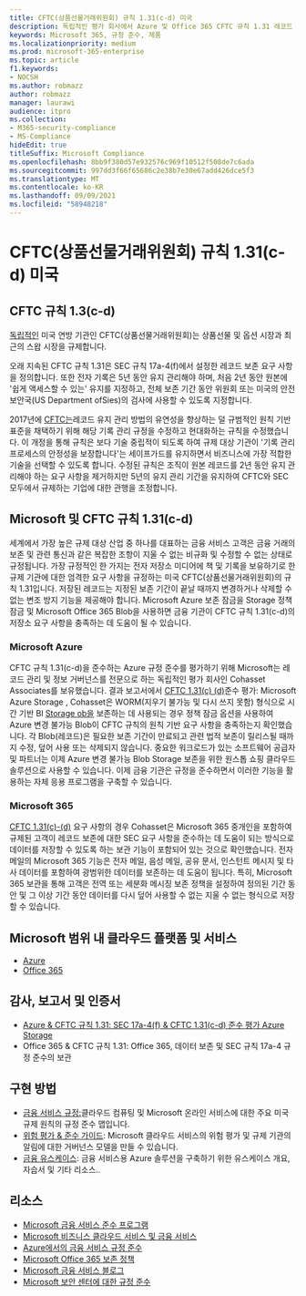 ```yaml
---
title: CFTC(상품선물거래위원회) 규칙 1.31(c-d) 미국
description: 독립적인 평가 회사에서 Azure 및 Office 365 CFTC 규칙 1.31 레코드 보존 및 변경 불가능한 저장소 요구 사항을 충족하는 데 도움이 될 수 있는 것으로 확인했습니다.
keywords: Microsoft 365, 규정 준수, 제품
ms.localizationpriority: medium
ms.prod: microsoft-365-enterprise
ms.topic: article
f1.keywords:
- NOCSH
ms.author: robmazz
author: robmazz
manager: laurawi
audience: itpro
ms.collection:
- M365-security-compliance
- MS-Compliance
hideEdit: true
titleSuffix: Microsoft Compliance
ms.openlocfilehash: 8bb9f380d57e932576c969f10512f508de7c6ada
ms.sourcegitcommit: 997dd3f66f65686c2e38b7e30e67add426dce5f3
ms.translationtype: MT
ms.contentlocale: ko-KR
ms.lasthandoff: 09/09/2021
ms.locfileid: "58948218"
---
```

# <a name="commodity-futures-trading-commission-cftc-rule-131c-d-united-states"></a>CFTC(상품선물거래위원회) 규칙 1.31(c-d) 미국

## <a name="about-cftc-rule-13c-d"></a>CFTC 규칙 1.3(c-d)

[독립적인](https://www.cftc.gov/) 미국 연방 기관인 CFTC(상품선물거래위원회)는 상품선물 및 옵션 시장과 최근의 스왑 시장을 규제합니다.  
  
오래 지속된 CFTC 규칙 1.31은 SEC 규칙 17a-4(f)에서 설정한 레코드 보존 요구 사항을 정의합니다. 또한 전자 기록은 5년 동안 유지 관리해야 하며, 처음 2년 동안 원본에 '쉽게 액세스할 수 있는' 유지를 지정하고, 전체 보존 기간 동안 위원회 또는 미국의 안전보안국(US Department ofSies)의 검사에 사용할 수 있도록 지정합니다.  
  
2017년에 [CFTC는](https://www.cftc.gov/sites/default/files/idc/groups/public/@lrfederalregister/documents/file/2017-11014a.pdf)레코드 유지 관리 방법의 유연성을 향상하는 덜 규범적인 원칙 기반 표준을 채택하기 위해 해당 기록 관리 규정을 수정하고 현대화하는 규칙을 수정했습니다. 이 개정을 통해 규칙은 보다 기술 중립적이 되도록 하여 규제 대상 기관이 '기록 관리 프로세스의 안정성을 보장합니다'는 세이프가드를 유지하면서 비즈니스에 가장 적합한 기술을 선택할 수 있도록 합니다. 수정된 규칙은 조직이 원본 레코드를 2년 동안 유지 관리해야 하는 요구 사항을 제거하지만 5년의 유지 관리 기간을 유지하여 CFTC와 SEC 모두에서 규제하는 기업에 대한 관행을 조정합니다.

## <a name="microsoft-and-cftc-rule-131c-d"></a>Microsoft 및 CFTC 규칙 1.31(c-d)

세계에서 가장 높은 규제 대상 산업 중 하나를 대표하는 금융 서비스 고객은 금융 거래의 보존 및 관련 통신과 같은 복잡한 조항이 지울 수 없는 비규화 및 수정할 수 없는 상태로 규정됩니다. 가장 규정적인 한 가지는 전자 저장소 미디어에 책 및 기록을 보유하기로 한 규제 기관에 대한 엄격한 요구 사항을 규정하는 미국 CFTC(상품선물거래위원회)의 규칙 1.31입니다. 저장된 레코드는 지정된 보존 기간이 끝날 때까지 변경하거나 삭제할 수 없는 변조 방지 기능을 제공해야 합니다. Microsoft Azure 보존 잠금을 Storage 정책 잠금 및 Microsoft Office 365 Blob을 사용하면 금융 기관이 CFTC 규칙 1.31(c-d)의 저장소 요구 사항을 충족하는 데 도움이 될 수 있습니다.

### <a name="microsoft-azure"></a>Microsoft Azure

CFTC 규칙 1.31(c-d)을 준수하는 Azure 규정 준수를 평가하기 위해 Microsoft는 레코드 관리 및 정보 거버넌스를 전문으로 하는 독립적인 평가 회사인 Cohasset Associates를 보유했습니다. 결과 보고서에서 [CFTC 1.31(c) (d)](https://azure.microsoft.com/resources/azure-immutable-storage-assessment-for-sec-17a-4f-by-cohasset/)준수 평가: Microsoft Azure Storage , Cohasset은 WORM(지우기 불가능 및 다시 쓰지 못함) 형식으로 시간 기반 Bl [Storage ob을](/azure/storage/blobs/storage-blob-immutable-storage) 보존하는 데 사용되는 경우 정책 잠금 옵션을 사용하여 Azure 변경 불가능 Blob이 CFTC 규칙의 원칙 기반 요구 사항을 충족하는지 확인했습니다. 각 Blob(레코드)은 필요한 보존 기간이 만료되고 관련 법적 보존이 릴리스될 때까지 수정, 덮어 사용 또는 삭제되지 않습니다. 중요한 워크로드가 있는 소프트웨어 공급자 및 파트너는 이제 Azure 변경 불가능 Blob Storage 보존을 위한 원스톱 쇼핑 클라우드 솔루션으로 사용할 수 있습니다. 이제 금융 기관은 규정을 준수하면서 이러한 기능을 활용하는 자체 응용 프로그램을 구축할 수 있습니다.

### <a name="microsoft-365"></a>Microsoft 365

[CFTC 1.31(c)-(d)](/microsoft-365/compliance/retention-regulatory-requirements#sec-17a-4f-finra-4511c-and-cftc-131c-d) 요구 사항의 경우 Cohasset은 Microsoft 365 중개인을 포함하여 규제된 고객이 레코드 보존에 대한 SEC 요구 사항을 준수하는 데 도움이 되는 방식으로 데이터를 저장할 수 있도록 하는 보관 기능이 포함되어 있는 것으로 확인했습니다. 전자 메일의 Microsoft 365 기능은 전자 메일, 음성 메일, 공유 문서, 인스턴트 메시지 및 타사 데이터를 포함하여 광범위한 데이터를 보존하는 데 도움이 됩니다. 특히, Microsoft 365 보관을 통해 고객은 전역 또는 세분화 메시징 보존 정책을 설정하여 정의된 기간 동안 및 그 이상 기간 동안 데이터를 다시 덮어 사용할 수 없는 지울 수 없는 형식으로 저장할 수 있습니다.

## <a name="microsoft-in-scope-cloud-platforms--services"></a>Microsoft 범위 내 클라우드 플랫폼 및 서비스

- [Azure](https://aka.ms/AzureCompliance)
- [Office 365](https://aka.ms/o365-compliance-framework)

## <a name="audits-reports-and-certificates"></a>감사, 보고서 및 인증서

- [Azure & CFTC 규칙 1.31: SEC 17a-4(f) & CFTC 1.31(c-d) 준수 평가 Azure Storage](https://azure.microsoft.com/resources/azure-immutable-storage-assessment-for-sec-17a-4f-by-cohasset/)
- Office 365 & CFTC 규칙 1.31: Office 365, 데이터 보존 및 SEC 규칙 17a-4 규정 준수의 보관

## <a name="how-to-implement"></a>구현 방법

- [금융 서비스 규정:](https://servicetrust.microsoft.com/ViewPage/TrustDocuments?command=Download&downloadType=Document&downloadId=5b483567-00b0-4d86-96ae-ee887dadb61c&docTab=6d000410-c9e9-11e7-9a91-892aae8839ad_Compliance_Guides)클라우드 컴퓨팅 및 Microsoft 온라인 서비스에 대한 주요 미국 규제 원칙의 규정 준수 맵입니다.
- [위험 평가 & 준수 가이드](https://aka.ms/RiskGovernanceGuide): Microsoft 클라우드 서비스의 위험 평가 및 규제 기관의 알림에 대한 거버넌스 모델을 만들 수 있습니다.
- [금융 유스케이스](/azure/industry/financial/): 금융 서비스용 Azure 솔루션을 구축하기 위한 유스케이스 개요, 자습서 및 기타 리소스..

## <a name="resources"></a>리소스

- [Microsoft 금융 서비스 준수 프로그램](https://aka.ms/FSCP-Print)
- [Microsoft 비즈니스 클라우드 서비스 및 금융 서비스](https://www.microsoft.com/trustcenter/cloudservices/financialservices)
- [Azure에서의 금융 서비스 규정 준수](https://azure.microsoft.com/resources/videos/azurecon-2015-financial-services-compliance-in-azure/)
- [Microsoft Office 365 보존 정책](/office365/securitycompliance/retention-policies)
- [Microsoft 금융 서비스 블로그](https://techcommunity.microsoft.com/t5/Financial-Services-Blog/bg-p/FinancialServicesBlog)
- [Microsoft 보안 센터에 대한 규정 준수](https://www.microsoft.com/trust-center/compliance/compliance-overview)
